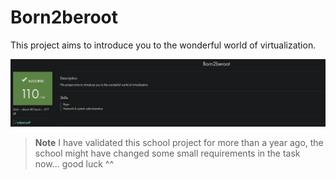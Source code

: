# Born2beroot
This project aims to introduce you to the wonderful world of virtualization.

![alt text](https://github.com/aoumad/Born2beroot/blob/main/Image/result.png)

  > **Note**
  > I have validated this school project for more than a year ago, the school might have changed some small requirements in the task now... good luck ^^
